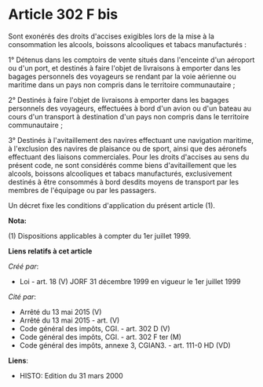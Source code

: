 # Article 302 F bis

Sont exonérés des droits d'accises exigibles lors de la mise à la consommation les alcools, boissons alcooliques et tabacs
manufacturés :

1° Détenus dans les comptoirs de vente situés dans l'enceinte d'un aéroport ou d'un port, et destinés à faire l'objet de
livraisons à emporter dans les bagages personnels des voyageurs se rendant par la voie aérienne ou maritime dans un pays non
compris dans le territoire communautaire ;

2° Destinés à faire l'objet de livraisons à emporter dans les bagages personnels des voyageurs, effectuées à bord d'un avion
ou d'un bateau au cours d'un transport à destination d'un pays non compris dans le territoire communautaire ;

3° Destinés à l'avitaillement des navires effectuant une navigation maritime, à l'exclusion des navires de plaisance ou de
sport, ainsi que des aéronefs effectuant des liaisons commerciales. Pour les droits d'accises au sens du présent code, ne
sont considérés comme biens d'avitaillement que les alcools, boissons alcooliques et tabacs manufacturés, exclusivement
destinés à être consommés à bord desdits moyens de transport par les membres de l'équipage ou par les passagers.

Un décret fixe les conditions d'application du présent article (1).

**Nota:**

(1) Dispositions applicables à compter du 1er juillet 1999.

**Liens relatifs à cet article**

_Créé par_:

  - Loi - art. 18 (V) JORF 31 décembre 1999 en vigueur le 1er juillet 1999

_Cité par_:

  - Arrêté du 13 mai 2015 (V)
  - Arrêté du 13 mai 2015 - art. (V)
  - Code général des impôts, CGI. - art. 302 D (V)
  - Code général des impôts, CGI. - art. 302 F ter (M)
  - Code général des impôts, annexe 3, CGIAN3. - art. 111-0 HD (VD)

**Liens**:

  - HISTO: Edition du 31 mars 2000
